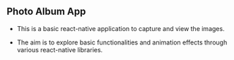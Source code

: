 ## Photo Album App
- This is a basic react-native application to capture and view the images.

- The aim is to explore basic functionalities and animation effects through various react-native libraries.
